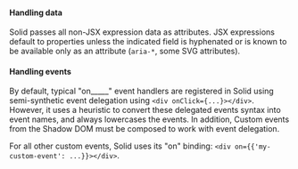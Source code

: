 <h4 id="solid-handling-data">Handling data</h4>

Solid passes all non-JSX expression data as attributes. JSX expressions default to properties unless the indicated field is hyphenated or is known to be available only as an attribute (`aria-*`, some SVG attributes). 

<h4 id="solid-handling-events">Handling events</h4>

By default, typical "on_____" event handlers are registered in Solid using semi-synthetic event delegation using `<div onClick={...}></div>`. However, it uses a heuristic to convert these delegated events syntax into event names, and always lowercases the events. In addition, Custom events from the Shadow DOM must be composed to work with event delegation.

For all other custom events, Solid uses its "on" binding: `<div on={{'my-custom-event': ...}}></div>`.
